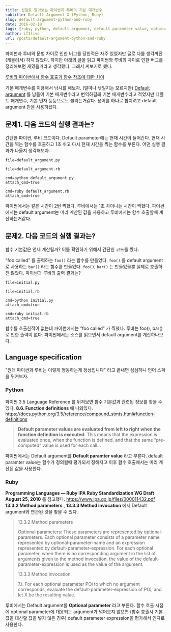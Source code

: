 ```yaml
---
title: 삽질로 알아보는 파이썬과 루비의 기본 매개변수
subtitle: Default Argument X (Python, Ruby)
slug: default-argument-python-and-ruby
date: 2016-02-18
tags: [ruby, python, default argument, default parameter value, optional parameter]
author: if1live
url: /posts/default-argument-python-and-ruby
---
```

파이썬과 루비의 문법 차이로 인한 버그를 당한적은 자주 있었지만 글로 다룰
생각까진 (게을러서) 하지 않았다. 하지만 아래의 글을 읽고 파이썬와 루비의
차이로 인한 버그를 정리해보면 재밌을거라고 생각했다. 그래서 써보기로
했다.

[루비와 파이썬에서 함수 호출과 함수 참조에 대한
차이](http://blog.nacyot.com/articles/2014-12-17-diffrence-of-ruby-and-python/)

기본 매개변수를 이용해서 낚시를 해보자. (얼마나 낚일지는 모르지만)
[Default argument](https://en.wikipedia.org/wiki/Default_argument) 를
남들이 기본 매개변수라고 번역하길래 기본 매개변수라고 적었지만 디폴트
매개변수, 기본 인자 등등으로도 불리는거같다. 용어를 하나로 합치려고
default argument 만을 사용하겠다.

문제1. 다음 코드의 실행 결과는?
-------------------------------

간단한 파이썬, 루비 코드이다. Default parameter에는 현재 시간이
들어간다. 현재 시간을 찍는 함수를 호출하고 1초 쉬고 다시 현재 시간을
찍는 함수를 부른다. 어떤 실행 결과가 나올지 생각해보자.

~~~maya:view
file=default_argument.py
~~~

~~~maya:view
file=default_argument.rb
~~~

~~~maya:execute
cmd=python default_argument.py
attach_cmd=true
~~~

~~~maya:execute
cmd=ruby default_argument.rb
attach_cmd=true
~~~

파이썬에서는 같은 시간이 2번 찍혔다. 루비에서는 1초 차이나는 시간이
찍혔다. 파이썬에서는 default argument는 미리 계산된 값을 사용하고
루비에서는 함수 호출할때 계산하는거같다.

문제2. 다음 코드의 실행 결과는?
-------------------------------

함수 기본값은 언제 계산될까? 이를 확인하기 위해서 간단한 코드를 짰다.

"foo called" 를 출력하는 `foo()` 라는 함수를 만들었다. `foo()` 를
default argument로 사용하는 `bar()` 라는 함수를 만들었다. `foo()`,
`bar()` 는 만들었을뿐 실제로 호출하진 않았다. 파이썬과 루비의 출력
결과는?

~~~maya:view
file=initial.py
~~~

~~~maya:view
file=initial.rb
~~~

~~~maya:execute
cmd=python initial.py
attach_cmd=true
~~~

~~~maya:execute
cmd=ruby initial.rb
attach_cmd=true
~~~

함수를 호출한적이 없는데 파이썬에서는 "foo called" 가 찍혔다. 루비는
foo(), bar() 로 인한 출력이 없다. 파이썬에서는 소스를 읽으면서 default
argument를 계산하나보다.

Language specification
----------------------

"원래 파이썬과 루비는 이렇게 행동하는게 정상입니다" 라고 끝내면 심심하니
언어 스펙을 뒤져보자.

### Python

파이썬 3.5 Language Reference 를 뒤져보면 함수 기본값과 관련된 정보를
찾을 수 있다. **8.6. Function definitions** 에 나와있다.
<https://docs.python.org/3.5/reference/compound_stmts.html#function-definitions>

> **Default parameter values are evaluated from left to right when the
> function definition is executed.** This means that the expression is
> evaluated once, when the function is defined, and that the same
> “pre-computed” value is used for each call...

파이썬에서는 Default argument를 **Default paramter value** 라고 부른다.
default paramter value는 함수가 정의될때 평가되서 정해지고 이후 함수
호출에서는 미리 계산된 값을 사용한다.

### Ruby

**Programming Languages — Ruby IPA Ruby Standardization WG Draft August
25, 2010** 를 참고했다. <https://www.ipa.go.jp/files/000011432.pdf>
**13.3.2 Method parameters** , **13.3.3 Method invocation** 에서 Default
argument와 연관된 것을 찾을 수 있다.

> 13.3.2 Method parameters
>
> Optional parameters: These parameters are represented by
> optional-parameters. Each optional parameter consists of a parameter
> name represented by optional-parameter-name and an expression
> represented by default-parameter-expression. For each optional
> parameter, when there is no corresponding argument in the list of
> arguments given to the method invocation, the value of the
> default-parameter-expression is used as the value of the argument.
>
> 13.3.3 Method invocation
>
> 7.i. For each optional parameter POi to which no argument corresponds,
> evaluate the default-parameter-expression of POi, and let X be the
> resulting value.

루비에서는 Default argument를 **Optional parameter** 라고 부른다. 함수
호출 시점에 optional parameter에 대응되는 argument가 넘어오지 않으면
(함수 호출시 기본값을 대신할 값을 넣지 않은 경우) default parameter
expression을 평가해서 인자로 사용한다.
